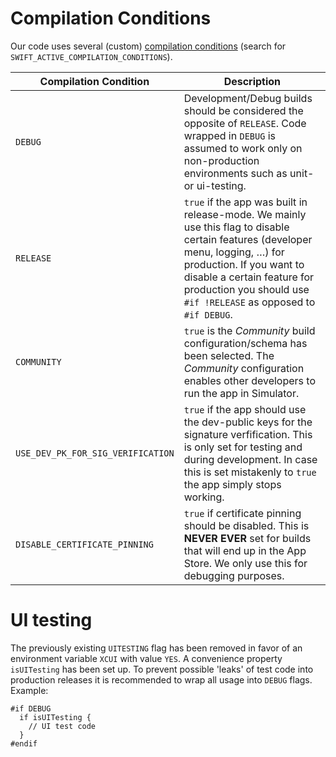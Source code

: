 # Compilation Conditions

Our code uses several (custom) [compilation conditions](https://help.apple.com/xcode/mac/11.4/#/itcaec37c2a6) (search for `SWIFT_ACTIVE_COMPILATION_CONDITIONS`).

| Compilation Condition | Description |
|---|---|
| `DEBUG` | Development/Debug builds should be considered the opposite of `RELEASE`. Code wrapped in `DEBUG` is assumed to work only on non-production environments such as unit- or ui-testing. |
| `RELEASE` | `true` if the app was built in release-mode. We mainly use this flag to disable certain features (developer menu, logging, …) for production. If you want to disable a certain feature for production you should use `#if !RELEASE` as opposed to `#if DEBUG`. |
| `COMMUNITY` | `true` is the *Community* build configuration/schema has been selected. The *Community* configuration enables other developers to run the app in Simulator. |
| `USE_DEV_PK_FOR_SIG_VERIFICATION` | `true` if the app should use the dev-public keys for the signature verfification. This is only set for testing and during development. In case this is set mistakenly to `true` the app simply stops working. |
| `DISABLE_CERTIFICATE_PINNING` | `true` if certificate pinning should be disabled. This is **NEVER EVER** set for builds that will end up in the App Store. We only use this for debugging purposes. |


# UI testing

The previously existing `UITESTING` flag has been removed in favor of an environment variable `XCUI` with value `YES`. A convenience property `isUITesting` has been set up.
To prevent possible 'leaks' of test code into production releases it is recommended to wrap all usage into `DEBUG` flags. Example:

```
#if DEBUG
  if isUITesting {
    // UI test code
  }
#endif
```
